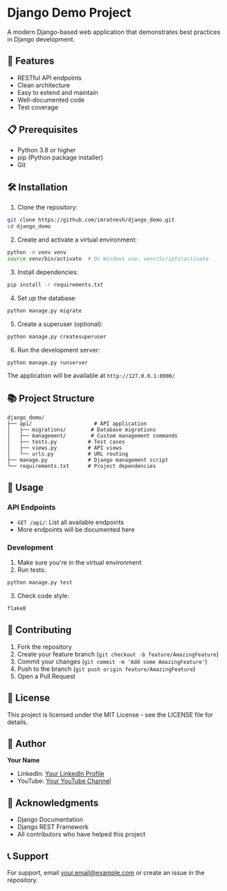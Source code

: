 # Django Demo Project

A modern Django-based web application that demonstrates best practices in Django development.

## 🚀 Features

- RESTful API endpoints
- Clean architecture
- Easy to extend and maintain
- Well-documented code
- Test coverage

## 📋 Prerequisites

- Python 3.8 or higher
- pip (Python package installer)
- Git

## 🛠️ Installation

1. Clone the repository:
```bash
git clone https://github.com/imratnesh/django_demo.git
cd django_demo
```

2. Create and activate a virtual environment:
```bash
python -m venv venv
source venv/bin/activate  # On Windows use: venv\Scripts\activate
```

3. Install dependencies:
```bash
pip install -r requirements.txt
```

4. Set up the database:
```bash
python manage.py migrate
```

5. Create a superuser (optional):
```bash
python manage.py createsuperuser
```

6. Run the development server:
```bash
python manage.py runserver
```

The application will be available at `http://127.0.0.1:8000/`

## 📚 Project Structure

```
django_demo/
├── api/                    # API application
│   ├── migrations/        # Database migrations
│   ├── management/        # Custom management commands
│   ├── tests.py          # Test cases
│   ├── views.py          # API views
│   └── urls.py           # URL routing
├── manage.py             # Django management script
└── requirements.txt      # Project dependencies
```

## 🎯 Usage

### API Endpoints

- `GET /api/`: List all available endpoints
- More endpoints will be documented here

### Development

1. Make sure you're in the virtual environment
2. Run tests:
```bash
python manage.py test
```

3. Check code style:
```bash
flake8
```

## 🤝 Contributing

1. Fork the repository
2. Create your feature branch (`git checkout -b feature/AmazingFeature`)
3. Commit your changes (`git commit -m 'Add some AmazingFeature'`)
4. Push to the branch (`git push origin feature/AmazingFeature`)
5. Open a Pull Request

## 📝 License

This project is licensed under the MIT License - see the LICENSE file for details.

## 👥 Author

**Your Name**
- LinkedIn: [Your LinkedIn Profile](https://linkedin.com/in/yourprofile)
- YouTube: [Your YouTube Channel](https://youtube.com/@yourchannel)

## 🙏 Acknowledgments

- Django Documentation
- Django REST Framework
- All contributors who have helped this project

## 📞 Support

For support, email your.email@example.com or create an issue in the repository. 